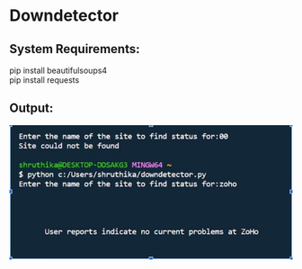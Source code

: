 # Downdetector
## System Requirements:
pip install beautifulsoups4 <br>
pip install requests <br>


## Output: <br>

![Image](output.jpg)
